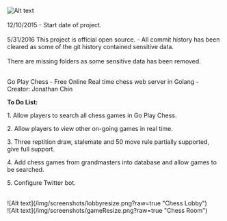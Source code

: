 ![Alt text](https://api.travis-ci.com/jonpchin/GoChess.svg?token=8uDiuiRyuvYLS5fsiQpy&branch=master "Travis CI Go Play Chess Image")
<br><br>
12/10/2015 - Start date of project.<br><br>
5/31/2016 This project is official open source. - All commit history has been cleared as some of the git history contained sensitive data. 
<br><br>
There are missing folders as some sensitive data has been removed.
<br><br>

Go Play Chess - Free Online Real time chess web server in Golang - Creator: Jonathan Chin

<p><b>To Do List:</b></p>
<p>1. Allow players to search all chess games in Go Play Chess.</p>
<p>2. Allow players to view other on-going games in real time.</p>
<p>3. Three reptition draw, stalemate and 50 move rule partially supported, give full support.</p>
<p>4. Add chess games from grandmasters into database and allow games to be searched.</p>
<p>5. Configure Twitter bot.</p>
<br>
![Alt text](/img/screenshots/lobbyresize.png?raw=true "Chess Lobby")
<br>
![Alt text](/img/screenshots/gameResize.png?raw=true "Chess Room")
